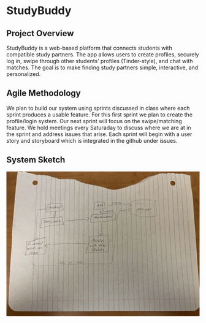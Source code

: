 # StudyBuddy

## Project Overview
StudyBuddy is a web-based platform that connects students with compatible study partners. The app allows users to create profiles, securely log in, swipe through other students’ profiles (Tinder-style), and chat with matches. The goal is to make finding study partners simple, interactive, and personalized.

## Agile Methodology
We plan to build our system using sprints discussed in class where each sprint produces a usable feature. For this first sprint we plan to create the profile/login system. Our next sprint will focus on the swipe/matching feature. We hold meetings every Saturaday to discuss where we are at in the sprint and address issues that arise. Each sprint will begin with a user story and storyboard which is integrated in the github under issues.

## System Sketch
![alt text](IMG_0661.jpeg "Logo Title Text 1")
